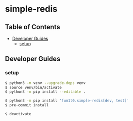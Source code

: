 # simple-redis

## Table of Contents


- [Developer Guides](#developer-guides)
  - [setup](#setup)


## Developer Guides

### setup

```bash
$ python3 -m venv --upgrade-deps venv
$ source venv/bin/activate
$ python3 -m pip install --editable .

$ python3 -m pip install 'fum1t0.simple-redis[dev, test]'
$ pre-commit install

$ deactivate
```
